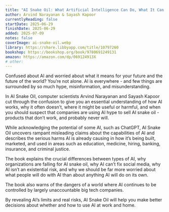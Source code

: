 ```yaml
---
title: "AI Snake Oil: What Artificial Intelligence Can Do, What It Can’t, and How to Tell the Difference"
author: Arvind Narayanan & Sayash Kapoor
currentlyReading: false
startDate: 2025-06-29
finishDate: 2025-06-29
added: 2025-07-09
notes: false
coverImage: ai-snake-oil.webp
library: https://share.libbyapp.com/title/10797260
bookshop: https://bookshop.org/book/9780691249131
amazon: https://amazon.com/dp/069124913X
# other: 
---
```


Confused about AI and worried about what it means for your future and the future of the world? You’re not alone. AI is everywhere - and few things are surrounded by so much hype, misinformation, and misunderstanding.

In AI Snake Oil, computer scientists Arvind Narayanan and Sayash Kapoor cut through the confusion to give you an essential understanding of how AI works, why it often doesn’t, where it might be useful or harmful, and when you should suspect that companies are using AI hype to sell AI snake oil - products that don’t work, and probably never will.

While acknowledging the potential of some AI, such as ChatGPT, AI Snake Oil uncovers rampant misleading claims about the capabilities of AI and describes the serious harms AI is already causing in how it’s being built, marketed, and used in areas such as education, medicine, hiring, banking, insurance, and criminal justice.

The book explains the crucial differences between types of AI, why organizations are falling for AI snake oil, why AI can’t fix social media, why AI isn’t an existential risk, and why we should be far more worried about what people will do with AI than about anything AI will do on its own.

The book also warns of the dangers of a world where AI continues to be controlled by largely unaccountable big tech companies. 

By revealing AI’s limits and real risks, AI Snake Oil will help you make better decisions about whether and how to use AI at work and home.  